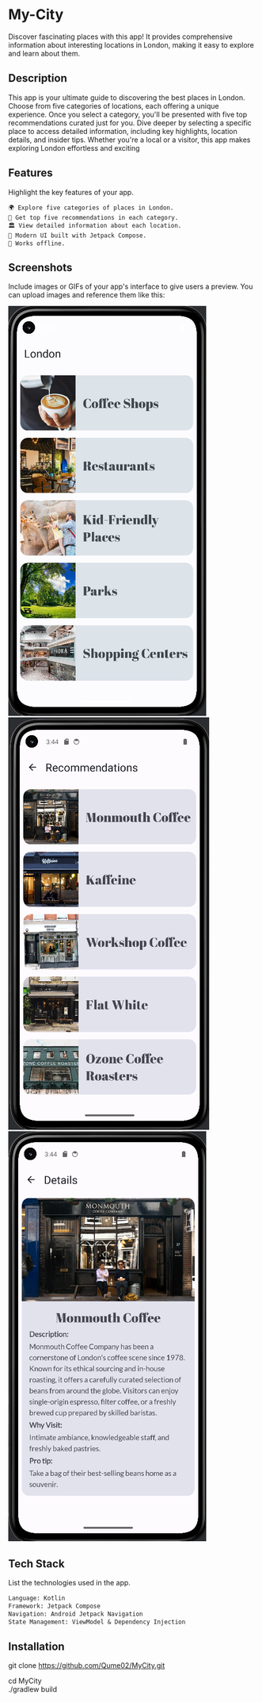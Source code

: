 # My-City
Discover fascinating places with this app! It provides comprehensive information about interesting locations in London, making it easy to explore and learn about them.

## Description
This app is your ultimate guide to discovering the best places in London. Choose from five categories of locations, each offering a unique experience. Once you select a category, you'll be presented with five top recommendations curated just for you. Dive deeper by selecting a specific place to access detailed information, including key highlights, location details, and insider tips. Whether you're a local or a visitor, this app makes exploring London effortless and exciting

## Features
Highlight the key features of your app.

    🌍 Explore five categories of places in London.
    📍 Get top five recommendations in each category.
    🏛️ View detailed information about each location.
    🎨 Modern UI built with Jetpack Compose.
    📡 Works offline.
## Screenshots

Include images or GIFs of your app's interface to give users a preview. You can upload images and reference them like this:

![Home Screen](screens/home_screen.png)  ![Coffee Recommendation Screen](screens/coffee_recommendation.png) ![Specific Coffee Shop](screens/specific_coffeshop.png) 


## Tech Stack

List the technologies used in the app.

    Language: Kotlin
    Framework: Jetpack Compose
    Navigation: Android Jetpack Navigation
    State Management: ViewModel & Dependency Injection

## Installation

git clone https://github.com/Qume02/MyCity.git

cd MyCity  
./gradlew build 
